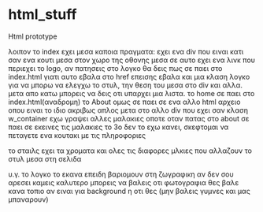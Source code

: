 # html_stuff
Html prototype

λοιπον το index εχει μεσα καποια πραγματα:
  εχει ενα div που ειναι κατι σαν ενα κουτι μεσα στον χωρο της οθονης
  μεσα σε αυτο εχει ενα λινκ που περιεχει το logo, αν πατησεις στο λογκο θα δεις πως σε παει στο index.html γιατι αυτο εβαλα
  στο href επεισης εβαλα και μια κλαση λογκο για να μπορω να ελεγχω το στυλ, την θεση του μεσα στο  div και αλλα.
  μετα απο κατω μπορεις να δεις οτι υπαρχει μια λιστα.
  το home σε παει στο index.html(αναδρομη)
  το About ομως σε παει σε ενα αλλο html αρχειο οπου ειναι το ιδιο ακριβως απλος μετα στο αλλο div που εχει σαν κλαση
  w_container εχω γραψει αλλες μαλακιες οποτε οταν πατας στο about σε παει σε εκεινες τις μαλακιες
  το 3ο δεν το εχω κανει, σκεφτομαι να πεταγετε ενα κουτακι με τις πληροφοριες
  
το σταιλς εχει τα χροματα και ολες τις διαφορες μλκιες που αλλαζουν το στυλ μεσα στη σελιδα

υ.γ. το λογκο το εκανα επειδη βαριομουν στη ζωγραφικη αν δεν σου αρεσει καμεις καλυτερο
    μπορεις να βαλεις οτι φωτογραφια θες βαλε κανα τοπιο αν ειναι για background η οτι θες
    (μην βαλεις γυμνες και μας μπαναρουν)

